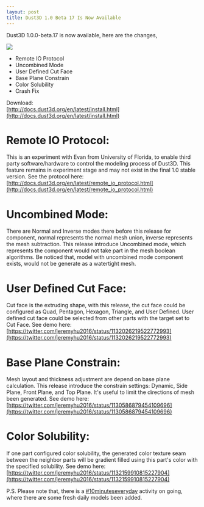 ```yaml
---
layout: post
title: Dust3D 1.0 Beta 17 Is Now Available
---
```


Dust3D 1.0.0-beta.17 is now available, here are the changes,

![](https://blogs.dust3d.org/public/attachments/2019-05-26-dust3d-1.0.0-beta.17-is-now-available/dust3d-1.0.0-beta.17-cover-480.png)   


- Remote IO Protocol  
- Uncombined Mode  
- User Defined Cut Face  
- Base Plane Constrain  
- Color Solubility  
- Crash Fix  

Download:  
[http://docs.dust3d.org/en/latest/install.html](http://docs.dust3d.org/en/latest/install.html)  

Remote IO Protocol:  
=====================
This is an experiment with Evan from University of Florida, to enable third party software/hardware to control the modeling process of Dust3D. This feature remains in experiment stage and may not exist in the final 1.0 stable version.
See the protocol here: [http://docs.dust3d.org/en/latest/remote_io_protocol.html](http://docs.dust3d.org/en/latest/remote_io_protocol.html)  

Uncombined Mode:  
=====================
There are Normal and Inverse modes there before this release for component, normal represents the normal mesh union, inverse represents the mesh subtraction. This release introduce Uncombined mode, which represents the component would not take part in the mesh boolean algorithms. Be noticed that, model with uncombined mode component exists, would not be generate as a watertight mesh.

User Defined Cut Face:  
=====================
Cut face is the extruding shape, with this release, the cut face could be configured as Quad, Pentagon, Hexagon, Triangle, and User Defined. User defined cut face could be selected from other parts with the target set to Cut Face.
See demo here: [https://twitter.com/jeremyhu2016/status/1132026219522772993](https://twitter.com/jeremyhu2016/status/1132026219522772993)  

Base Plane Constrain:
=====================
Mesh layout and thickness adjustment are depend on base plane calculation. This release introduce the constrain settings: Dynamic, Side Plane, Front Plane, and Top Plane. It's useful to limit the directions of mesh been generated.
See demo here: [https://twitter.com/jeremyhu2016/status/1130586879454109696](https://twitter.com/jeremyhu2016/status/1130586879454109696)  

Color Solubility:  
=====================
If one part configured color solubility, the generated color texture seam between the neighbor parts will be gradient filled using this part's color with the specified solubility.
See demo here: [https://twitter.com/jeremyhu2016/status/1132159910815227904](https://twitter.com/jeremyhu2016/status/1132159910815227904)  

P.S.
Please note that, there is a [#10minuteseveryday](https://github.com/Dust3D-Modeling/10minuteseveryday) activity on going, where there are some fresh daily models been added.
